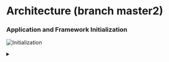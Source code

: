 # Architecture (branch master2)

### Application and Framework Initialization

![Initialization](http://www.plantuml.com/plantuml/proxy?cache=no&src=https://raw.githubusercontent.com/ClemensX/ShadedPath12/master2/README_ARCH.md&idx=0)

<details><summary></summary>
```plantuml
@startuml
|Application|
|Pipeline|
|DXGlobal|
|Direct2D|
    |Application|
    start
    :pipeline.init();
    |Pipeline|
    :init;
    :world size
    framebuffer size (3)
    backbuffer width
    backbuffer height;
    |Application|
    :dxGlobal.init();
    |DXGlobal|
    :init;
    :create global instances:
    ID3D12Debug
    IDXGIFactory4
    ID3D12CommandQueue;
    |Application|
    if (hwnd != null?) then (yes)
        |DXGlobal|
        :init swap chain;
    endif
    |Application|
    :init frame data;
    :pipeline.setAppDataForSlot();
    |Pipeline|
    :AppFrameDataMananger.setAppDataForSlot();
    |Application|
    :init Global Per Frame Data;
    |DXGlobal|
    :initFrameBufferResources();
    :create instances for each frame buffer slot:
    ID3D11on12Device
    ID3D11Device
    ID3D11DeviceContext
    DX12 types for background render texture:
    DescriptorHeap for Depth/Stencil
    Tex2D Resource for Depth/Stencil
    DescriptorHeap for texture
    Tex2D Resource for texture
    root signature
    fences
    similar instances for swap chain;
    |Application|
    :init Direct2D Per Frame Data;
    |Direct2D|
    :init();
    :create Texture2D and SurfaceRenderTarget
    on wrapped DX12 background texture;
@enduml
```
</details>
